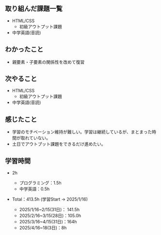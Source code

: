 ## 取り組んだ課題一覧
- HTML/CSS
  - 初級アウトプット課題
- 中学英語(音読)
## わかったこと
- 親要素・子要素の関係性を改めて復習
## 次やること
- HTML/CSS
  - 初級アウトプット課題
- 中学英語(音読)
## 感じたこと
- 学習のモチベーション維持が難しい。学習は継続しているが、まとまった時間が取れていない。
- 土日でアウトプット課題をできるだけ進めたい。
## 学習時間
- 2h
  - プログラミング：1.5h
  - 中学英語：0.5h

- Total：413.5h (学習Start → 2025/1/16)
  - 2025/1/16~2/15(31日)： 141.5h
  - 2025/2/16~3/15(28日)：105.0h
  - 2025/3/16~4/15(31日)：164h
  - 2025/4/16~18(3日)：8h